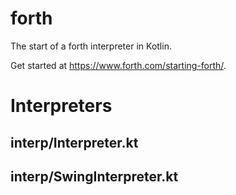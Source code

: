 # forth

The start of a forth interpreter in Kotlin. 

Get started at <https://www.forth.com/starting-forth/>.

# Interpreters

## interp/Interpreter.kt

## interp/SwingInterpreter.kt

